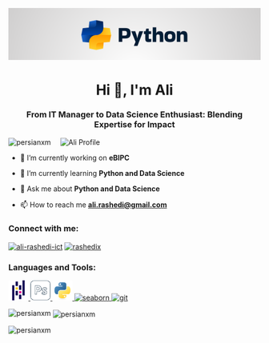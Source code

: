 ![logo](https://github.com/PersianXM/PersianXM/blob/main/header.png)
<h1 align="center">Hi 👋, I'm Ali</h1>
<h3 align="center">From IT Manager to Data Science Enthusiast: Blending Expertise for Impact</h3>

<img align="right"  alt="Ali Profile" width = "400" src="https://cdn.dribbble.com/users/1162077/screenshots/3848914/media/7ed7d5ca074b48b328150e5a231e8d1f.gif">

<p align="left"> <img src="https://komarev.com/ghpvc/?username=persianxm&label=Profile%20views&color=0e75b6&style=flat" alt="persianxm" /> </p>

- 🔭 I’m currently working on **eBIPC**

- 🌱 I’m currently learning **Python and Data Science**

- 💬 Ask me about **Python and Data Science**

- 📫 How to reach me **ali.rashedi@gmail.com**

<h3 align="left">Connect with me:</h3>
<p align="left">
<a href="https://linkedin.com/in/ali-rashedi-ict" target="blank"><img align="center" src="https://raw.githubusercontent.com/rahuldkjain/github-profile-readme-generator/master/src/images/icons/Social/linked-in-alt.svg" alt="ali-rashedi-ict" height="30" width="40" /></a>
<a href="https://instagram.com/rashedix" target="blank"><img align="center" src="https://raw.githubusercontent.com/rahuldkjain/github-profile-readme-generator/master/src/images/icons/Social/instagram.svg" alt="rashedix" height="30" width="40" /></a>
</p>

<h3 align="left">Languages and Tools:</h3>
<p align="left"> </a> <a href="https://pandas.pydata.org/" target="_blank" rel="noreferrer"> <img src="https://raw.githubusercontent.com/devicons/devicon/2ae2a900d2f041da66e950e4d48052658d850630/icons/pandas/pandas-original.svg" alt="pandas" width="40" height="40"/> </a> <a href="https://www.photoshop.com/en" target="_blank" rel="noreferrer"> <img src="https://raw.githubusercontent.com/devicons/devicon/master/icons/photoshop/photoshop-line.svg" alt="photoshop" width="40" height="40"/> </a> <a href="https://www.python.org" target="_blank" rel="noreferrer"> <img src="https://raw.githubusercontent.com/devicons/devicon/master/icons/python/python-original.svg" alt="python" width="40" height="40"/> </a> <a href="https://seaborn.pydata.org/" target="_blank" rel="noreferrer"> <img src="https://seaborn.pydata.org/_images/logo-mark-lightbg.svg" alt="seaborn" width="40" height="40"/> <a href="https://git-scm.com/" target="_blank" rel="noreferrer"> <img src="https://www.vectorlogo.zone/logos/git-scm/git-scm-icon.svg" alt="git" width="40" height="40"/></a> </p>

<p><img align="left" src="https://github-readme-stats.vercel.app/api/top-langs?username=persianxm&show_icons=true&locale=en&layout=compact" alt="persianxm" /></p>

<p>&nbsp;<img align="center" src="https://github-readme-stats.vercel.app/api?username=persianxm&show_icons=true&locale=en" alt="persianxm" /></p>

<p><img align="center" src="https://github-readme-streak-stats.herokuapp.com/?user=persianxm&" alt="persianxm" /></p>
